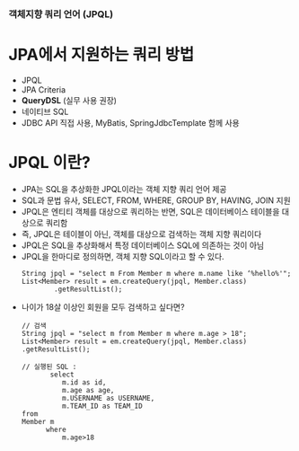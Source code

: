 ### 객체지향 쿼리 언어 (JPQL) 

# JPA에서 지원하는 쿼리 방법
- JPQL
- JPA Criteria
- **QueryDSL** (실무 사용 권장)
- 네이티브 SQL
- JDBC API 직접 사용, MyBatis, SpringJdbcTemplate 함께 사용

# JPQL 이란?
- JPA는 SQL을 추상화한 JPQL이라는 객체 지향 쿼리 언어 제공
- SQL과 문법 유사, SELECT, FROM, WHERE, GROUP BY, HAVING, JOIN 지원
- JPQL은 엔티티 객체를 대상으로 쿼리하는 반면, SQL은 데이터베이스 테이블을 대상으로 쿼리함
- 즉, JPQL은 테이블이 아닌, 객체를 대상으로 검색하는 객체 지향 쿼리이다
- JPQL은 SQL을 추상화해서 특정 데이터베이스 SQL에 의존하는 것이 아님
- JPQL을 한마디로 정의하면, 객체 지향 SQL이라고 할 수 있다.
    ```
    String jpql = "select m From Member m where m.name like ‘%hello%'";
    List<Member> result = em.createQuery(jpql, Member.class)
            .getResultList();
    ```
- 나이가 18살 이상인 회원을 모두 검색하고 싶다면?
    ```
    // 검색
    String jpql = "select m from Member m where m.age > 18";
    List<Member> result = em.createQuery(jpql, Member.class) .getResultList();
    ```
    ```
    // 실행된 SQL :
           select
              m.id as id,
              m.age as age,
              m.USERNAME as USERNAME,
              m.TEAM_ID as TEAM_ID
    from
    Member m
          where
              m.age>18
    ```

